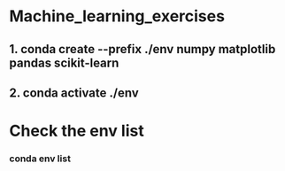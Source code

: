 # Machine_learning_exercises
## 1. conda create --prefix ./env numpy matplotlib pandas scikit-learn
## 2. conda activate ./env

# Check the env list
### conda env list
